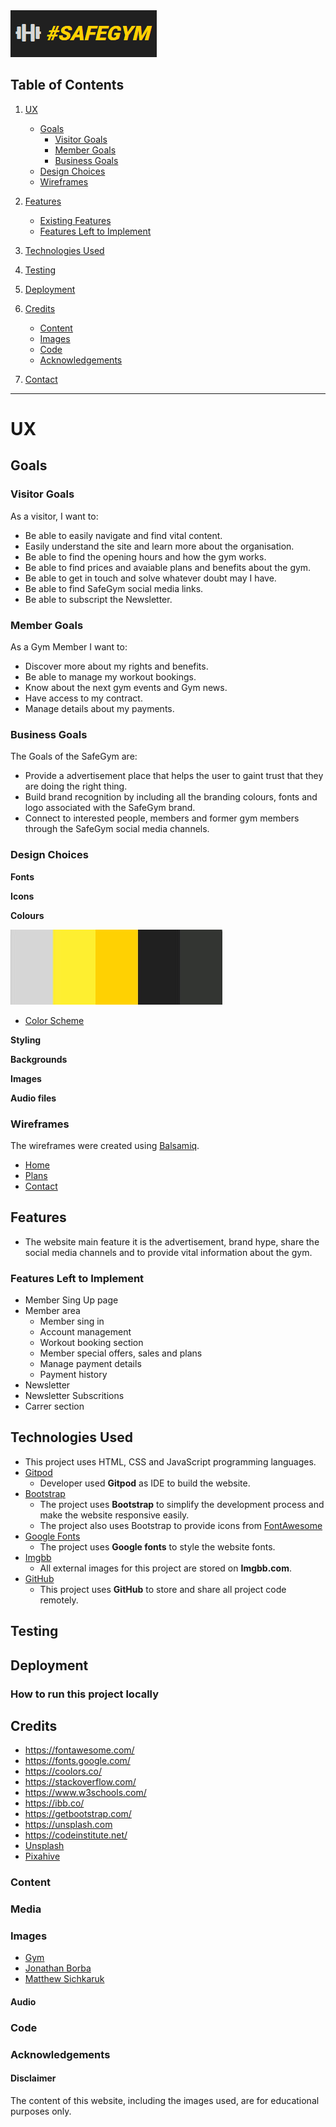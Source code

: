 <img src="assets/images/logo.png" style="margin: 0;">

## Table of Contents
1. [UX](#ux)
    - [Goals](#goals)
        - [Visitor Goals](#visitor-goals)
        - [Member Goals](#member-goals)
        - [Business Goals](#business-goals)
    - [Design Choices](#design-choices)
    - [Wireframes](#wireframes)

2. [Features](#features)
    - [Existing Features](#existing-features)
    - [Features Left to Implement](#features-left-to-implement)

3. [Technologies Used](#technologies-used)

4. [Testing](#testing)

5. [Deployment](#deployment)

6. [Credits](#credits)
    - [Content](#content)
    - [Images](#images)
    - [Code](#code)
    - [Acknowledgements](#acknowledgements)

7. [Contact](#contact)

----

# UX

## Goals

### Visitor Goals

As a visitor, I want to:
- Be able to easily navigate and find vital content.
- Easily understand the site and learn more about the organisation.
- Be able to find the opening hours and how the gym works.
- Be able to find prices and avaiable plans and benefits about the gym.
- Be able to get in touch and solve whatever doubt may I have.
- Be able to find SafeGym social media links.
- Be able to subscript the Newsletter.

### Member Goals 

As a Gym Member I want to:
- Discover more about my rights and benefits.
- Be able to manage my workout bookings.
- Know about the next gym events and Gym news.
- Have access to my contract.
- Manage details about my payments.

### Business Goals

The Goals of the SafeGym are:
- Provide a advertisement place that helps the user to gaint trust that they are doing the right thing. 
- Build brand recognition by including all the branding colours, fonts and logo associated with the SafeGym brand.
- Connect to interested people, members and former gym members through the SafeGym social media channels.

### Design Choices

**Fonts**

**Icons**

**Colours**
 
 <img src="assets/images/colorpalette.jpg" style="margin: 0;">
 
 - [Color Scheme](https://coolors.co/d6d6d6-ffee32-ffd100-202020-333533)
 

**Styling**

**Backgrounds**

**Images**

**Audio files**

### Wireframes

The wireframes were created using [Balsamiq](https://balsamiq.com/).

- [Home](https://ibb.co/YZCbc9P)
- [Plans](https://ibb.co/Gvmz7dK)
- [Contact](https://ibb.co/y5tNBXL)

## Features
  - The website main feature it is the advertisement, brand hype,
  share the social media channels and to provide vital information about the gym.

### Features Left to Implement
 - Member Sing Up page
 - Member area
    - Member sing in
    - Account management
    - Workout booking section
    - Member special offers, sales and plans
    - Manage payment details
    - Payment history
 - Newsletter
 - Newsletter Subscritions
 - Carrer section


## Technologies Used

- This project uses HTML, CSS and JavaScript programming languages.
- [Gitpod](https://gitpod.io/)
    - Developer used **Gitpod** as IDE to build the website.
- [Bootstrap](https://www.bootstrapcdn.com/)
    - The project uses **Bootstrap** to simplify the development process and make the website responsive easily.
    - The project also uses Bootstrap to provide icons from [FontAwesome](https://www.bootstrapcdn.com/fontawesome/)
- [Google Fonts](https://fonts.google.com/)
    - The project uses **Google fonts** to style the website fonts.
- [Imgbb](https://imgbb.com)
    - All external images for this project are stored on **Imgbb.com**.
- [GitHub](https://github.com/)
    - This project uses **GitHub** to store and share all project code remotely. 

## Testing 

## Deployment

### How to run this project locally

## Credits
- https://fontawesome.com/
- https://fonts.google.com/
- https://coolors.co/
- https://stackoverflow.com/
- https://www.w3schools.com/
- https://ibb.co/
- https://getbootstrap.com/
- https://unsplash.com
- https://codeinstitute.net/
 - [Unsplash](https://unsplash.com)
 - [Pixahive](https://pixahive.com/)
### Content

### Media

### Images

 - [Gym](https://pixahive.com/photo/gym/)
 - [Jonathan Borba](https://unsplash.com/@jonathanborba?utm_source=unsplash&amp;utm_medium=referral&amp;utm_content=creditCopyText)
 - [Matthew Sichkaruk](https://unsplash.com/@sichpicsss?utm_source=unsplash&amp;utm_medium=referral&amp;utm_content=creditCopyText)

#### Audio

### Code

### Acknowledgements

#### Disclaimer
The content of this website, including the images used, are for educational purposes only.
